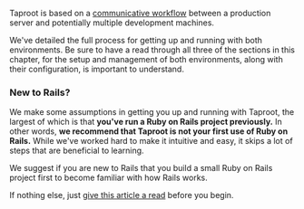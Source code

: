 Taproot is based on a [communicative workflow](/docs/communicative_workflow) between a production server and potentially multiple development machines.

We've detailed the full process for getting up and running with both environments. Be sure to have a read through all three of the sections in this chapter, for the setup and management of both environments, along with their configuration, is important to understand.

### New to Rails?

We make some assumptions in getting you up and running with Taproot, the largest of which is that **you've run a Ruby on Rails project previously.** In other words, **we recommend that Taproot is not your first use of Ruby on Rails.** While we've worked hard to make it intuitive and easy, it skips a lot of steps that are beneficial to learning.

We suggest if you are new to Rails that you build a small Ruby on Rails project first to become familiar with how Rails works.

If nothing else, just [give this article a read](http://guides.rubyonrails.org/getting_started.html) before you begin.
